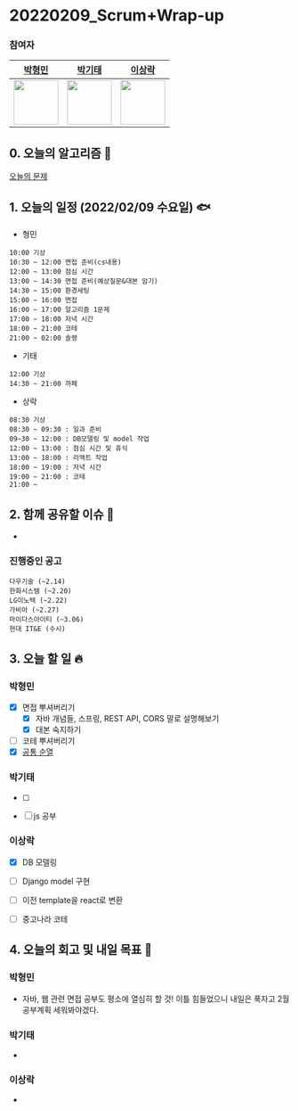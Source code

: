 # 20220209_Scrum+Wrap-up

### 참여자

| [박형민](https://github.com/npnppn)  | [박기태](https://github.com/idiot-kitto)   | [이상락](https://github.com/SangRakee)  |
| :------: | :------: | :------:
|<img src="https://github.com/npnppn.png" width="80"> | <img src="https://github.com/idiot-kitto.png" width="80">|<img src="https://github.com/SangRakee.png" width="80">

## 0. 오늘의 알고리즘 🎈
[오늘의 문제](
https://github.com/tony9402/baekjoon/blob/main/picked.md) 



## 1. 오늘의 일정 (2022/02/09 수요일) 🐟

- 형민
```
10:00 기상
10:30 ~ 12:00 면접 준비(cs내용)
12:00 ~ 13:00 점심 시간
13:00 ~ 14:30 면접 준비(예상질문&대본 암기)
14:30 ~ 15:00 환경세팅
15:00 ~ 16:00 면접
16:00 ~ 17:00 알고리즘 1문제
17:00 ~ 18:00 저녁 시간
18:00 ~ 21:00 코테
21:00 ~ 02:00 솔랭
```

- 기태
```
12:00 기상
14:30 ~ 21:00 까페
```

- 상락
```
08:30 기상
08:30 ~ 09:30 : 일과 준비
09~30 ~ 12:00 : DB모델링 및 model 작업
12:00 ~ 13:00 : 점심 시간 및 휴식
13:00 ~ 18:00 : 리액트 작업
18:00 ~ 19:00 : 저녁 시간
19:00 ~ 21:00 : 코테
21:00 ~ 

```

## 2. 함께 공유할 이슈 💌
- 

### 진행중인 공고
```
다우기술 (~2.14)
한화시스템 (~2.20)
LG이노텍 (~2.22)
가비아 (~2.27)
마이다스아이티 (~3.06)
현대 IT&E (수시)
```



## 3. 오늘 할 일 🔥



### 박형민
- [x] 면접 뿌셔버리기
    - [x] 자바 개념들, 스프링, REST API, CORS 말로 설명해보기
    - [x] 대본 숙지하기
- [ ] 코테 뿌셔버리기
- [x] [공통 순열](https://www.acmicpc.net/problem/1622)

### 박기태

- [ ] 
- [ ] js 공부


### 이상락
- [x] DB 모델링
- [ ] Django model 구현
- [ ] 이전 template을 react로 변환
- [ ] 중고나라 코테


## 4. 오늘의 회고 및 내일 목표 🎈


    

### 박형민

- 자바, 웹 관련 면접 공부도 평소에 열심히 할 것! 이틀 힘들었으니 내일은 푹자고 2월 공부계획 세워봐야겠다.

### 박기태

- 

### 이상락
- 
